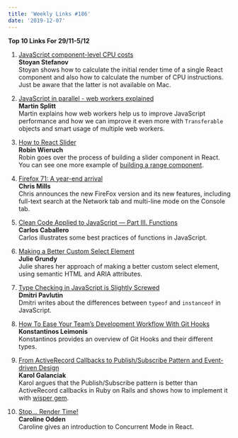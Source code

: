 ```yaml
---
title: 'Weekly Links #186'
date: '2019-12-07'
---
```


**Top 10 Links For 29/11-5/12**

1. [JavaScript component-level CPU costs](https://calendar.perfplanet.com/2019/javascript-component-level-cpu-costs/)  
   **Stoyan Stefanov**  
   Stoyan shows how to calculate the initial render time of a single React component and also how to calculate the number of CPU instructions. Just be aware that the latter is not available on Mac.
2. [JavaScript in parallel - web workers explained](https://dev.to/g33konaut/javascript-in-parallel-web-workers-explained-5588)  
   **Martin Splitt**  
   Martin explains how web workers help us to improve JavaScript performance and how we can improve it even more with `Transferable` objects and smart usage of multiple web workers.
3. [How to React Slider](https://www.robinwieruch.de/react-slider)  
   **Robin Wieruch**  
   Robin goes over the process of building a slider component in React. You can see one more example of [building a range component](https://www.robinwieruch.de/react-range).
4. [Firefox 71: A year-end arrival](https://hacks.mozilla.org/2019/12/firefox-71-a-year-end-arrival/)  
   **Chris Mills**  
   Chris announces the new FireFox version and its new features, including full-text search at the Network tab and multi-line mode on the Console tab.
5. [Clean Code Applied to JavaScript — Part III. Functions](https://dev.to/carlillo/clean-code-applied-to-javascript-part-iii-functions-4235)  
   **Carlos Caballero**  
   Carlos illustrates some best practices of functions in JavaScript.
6. [Making a Better Custom Select Element](https://24ways.org/2019/making-a-better-custom-select-element/)  
   **Julie Grundy**  
   Julie shares her approach of making a better custom select element, using semantic HTML and ARIA attributes.
7. [Type Checking in JavaScript is Slightly Screwed](https://dmitripavlutin.com/javascript-type-checking-screwed/)  
   **Dmitri Pavlutin**  
   Dmitri writes about the differences between `typeof` and `instanceof` in JavaScript.

8. [How To Ease Your Team’s Development Workflow With Git Hooks](https://www.smashingmagazine.com/2019/12/git-hooks-team-development-workflow/)  
   **Konstantinos Leimonis**  
   Konstantinos provides an overview of Git Hooks and their different types.
9. [From ActiveRecord Callbacks to Publish/Subscribe Pattern and Event-driven Design](https://karolgalanciak.com/blog/2019/11/30/from-activerecord-callbacks-to-publish-slash-subscribe-pattern-and-event-driven-design/)  
   **Karol Galanciak**  
   Karol argues that the Publish/Subscribe pattern is better than ActiveRecord callbacks in Ruby on Rails and shows how to implement it with [wisper gem](https://github.com/krisleech/wisper).
10. [Stop... Render Time!](https://react.christmas/2019/2)  
    **Caroline Odden**  
    Caroline gives an introduction to Concurrent Mode in React.
